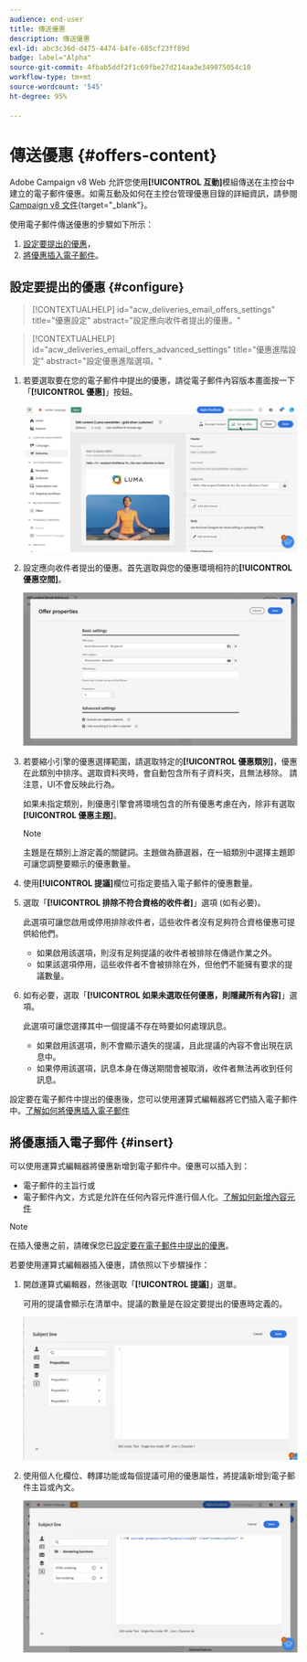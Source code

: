 ```yaml
---
audience: end-user
title: 傳送優惠
description: 傳送優惠
exl-id: abc3c36d-d475-4474-b4fe-685cf23ff89d
badge: label="Alpha"
source-git-commit: 4fbab5ddf2f1c69fbe27d214aa3e349075054c10
workflow-type: tm+mt
source-wordcount: '545'
ht-degree: 95%

---
```



# 傳送優惠 {#offers-content}

Adobe Campaign v8 Web 允許您使用&#x200B;**[!UICONTROL 互動]**&#x200B;模組傳送在主控台中建立的電子郵件優惠。如需互動及如何在主控台管理優惠目錄的詳細資訊，請參閱 [Campaign v8 文件](https://experienceleague.adobe.com/docs/campaign/campaign-v8/offers/interaction.html){target="_blank"}。

使用電子郵件傳送優惠的步驟如下所示：

1. [設定要提出的優惠](#configure)，
1. [將優惠插入電子郵件](#insert)。

## 設定要提出的優惠 {#configure}

>[!CONTEXTUALHELP]
>id="acw_deliveries_email_offers_settings"
>title="優惠設定"
>abstract="設定應向收件者提出的優惠。"

>[!CONTEXTUALHELP]
>id="acw_deliveries_email_offers_advanced_settings"
>title="優惠進階設定"
>abstract="設定優惠進階選項。"

1. 若要選取要在您的電子郵件中提出的優惠，請從電子郵件內容版本畫面按一下「**[!UICONTROL 優惠]**」按鈕。

   ![](assets/setup-offers.png)

1. 設定應向收件者提出的優惠。首先選取與您的優惠環境相符的&#x200B;**[!UICONTROL 優惠空間]**。

   ![](assets/create-content-offers.png)

1. 若要縮小引擎的優惠選擇範圍，請選取特定的&#x200B;**[!UICONTROL 優惠類別]**，優惠在此類別中排序。選取資料夾時，會自動包含所有子資料夾，且無法移除。 請注意，UI不會反映此行為。

   如果未指定類別，則優惠引擎會將環境包含的所有優惠考慮在內，除非有選取&#x200B;**[!UICONTROL 優惠主題]**。

   >[!NOTE]
   >
   >主題是在類別上游定義的關鍵詞。主題做為篩選器，在一組類別中選擇主題即可讓您調整要顯示的優惠數量。

1. 使用&#x200B;**[!UICONTROL 提議]**&#x200B;欄位可指定要插入電子郵件的優惠數量。

1. 選取「**[!UICONTROL 排除不符合資格的收件者]**」選項 (如有必要)。

   此選項可讓您啟用或停用排除收件者，這些收件者沒有足夠符合資格優惠可提供給他們。

   * 如果啟用該選項，則沒有足夠提議的收件者被排除在傳遞作業之外。
   * 如果該選項停用，這些收件者不會被排除在外，但他們不能擁有要求的提議數量。

1. 如有必要，選取「**[!UICONTROL 如果未選取任何優惠，則隱藏所有內容]**」選項。

   此選項可讓您選擇其中一個提議不存在時要如何處理訊息。

   * 如果啟用該選項，則不會顯示遺失的提議，且此提議的內容不會出現在訊息中。
   * 如果停用該選項，訊息本身在傳送期間會被取消，收件者無法再收到任何訊息。

設定要在電子郵件中提出的優惠後，您可以使用運算式編輯器將它們插入電子郵件中。[了解如何將優惠插入電子郵件](#insert)

## 將優惠插入電子郵件 {#insert}

可以使用運算式編輯器將優惠新增到電子郵件中。優惠可以插入到：

* 電子郵件的主旨行或
* 電子郵件內文，方式是允許在任何內容元件進行個人化。[了解如何新增內容元件](content-components.md)

>[!NOTE]
>
>在插入優惠之前，請確保您已[設定要在電子郵件中提出的優惠](#configure)。

若要使用運算式編輯器插入優惠，請依照以下步驟操作：

1. 開啟運算式編輯器，然後選取「**[!UICONTROL 提議]**」選單。

   可用的提議會顯示在清單中。提議的數量是在設定要提出的優惠時定義的。

   ![](assets/offer-insertion.png)

1. 使用個人化欄位、轉譯功能或每個提議可用的優惠屬性，將提議新增到電子郵件主旨或內文。

   ![](assets/offer-inserted.png)
